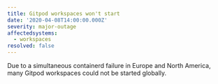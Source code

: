```yaml
---
title: Gitpod workspaces won't start
date: '2020-04-08T14:00:00.000Z'
severity: major-outage
affectedsystems:
  - workspaces
resolved: false
---
```

Due to a simultaneous containerd failure in Europe and North America, many Gitpod workspaces could not be started globally.

<!--- language code: en -->
